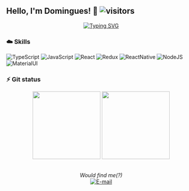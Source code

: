 ## Hello, I'm Domingues! 👋 ![visitors](https://visitor-badge.glitch.me/badge?page_id=thdomingues-dev/thdomingues-dev)
<div align="center">

[![Typing SVG](https://readme-typing-svg.herokuapp.com?font=ubuntu&size=26&color=1EF718&center=true&width=850&height=100&lines=Hello%2C+friend!+%3DD;My+name+is+Thales+a.k.a.+%22Domingues%22.;+Im+from+Brazil+and+currently+working+as+Software+Engineer+(Front-end).+)](https://git.io/typing-svg)
</div>

### :cloud: Skills
![TypeScript](https://img.shields.io/badge/TypeScript-007ACC?style=for-the-badge&logo=typescript&logoColor=white) ![JavaScript](https://img.shields.io/badge/JavaScript-F7DF1E?style=for-the-badge&logo=javascript&logoColor=black) ![React](https://img.shields.io/badge/React-20232A?style=for-the-badge&logo=react&logoColor=61DAFB) ![Redux](https://img.shields.io/badge/Redux-593D88?style=for-the-badge&logo=redux&logoColor=white) ![ReactNative](https://img.shields.io/badge/React_Native-20232A?style=for-the-badge&logo=react&logoColor=61DAFB) ![NodeJS](https://img.shields.io/badge/Node.js-43853D?style=for-the-badge&logo=node.js&logoColor=white) ![MaterialUI](https://img.shields.io/badge/Material--UI-0081CB?style=for-the-badge&logo=material-ui&logoColor=white)

### ⚡ Git status
<div align="center">
<img height="180em" src="http://github-readme-streak-stats.herokuapp.com?user=thdomingues-dev&theme=dark&hide_border=true&background=DD272700&fire=16DD00&ring=DD7008&currStreakLabel=DD7008&currStreakNum=16DD00&sideNums=16DD00&sideLabels=DD7008&stroke=DDDDDD22" />
<img height="180em" src="https://github-readme-stats.vercel.app/api/top-langs/?username=thdomingues-dev&layout=compact&langs_count=7&theme=dark"/>
</div>

<br />
<!--
[![Linkedin](https://img.shields.io/badge/-LinkedIn-blue?style=flat-square&logo=Linkedin&logoColor=white&link=https://www.linkedin.com/in/thales-domingues/)](https://www.linkedin.com/in/thales-domingues/)
-->

<div align="center" display="flex">
  
_Would find me(?)_
<br />
[![E-mail](https://img.shields.io/badge/-E--mail-red?style=flat-square&logo=Mail.Ru&logoColor=white)](mailto:thdomingues.dev@gmail.com)
</div>

<!--
**thdomingues-dev/thdomingues-dev** is a ✨ _special_ ✨ repository because its `README.md` (this file) appears on your GitHub profile.

Here are some ideas to get you started:

- 🔭 I’m currently working on ...
- 🌱 I’m currently learning ...
- 👯 I’m looking to collaborate on ...
- 🤔 I’m looking for help with ...
- 💬 Ask me about ...
- 📫 How to reach me: ...
- 😄 Pronouns: ...
- ⚡ Fun fact: ...
-->
